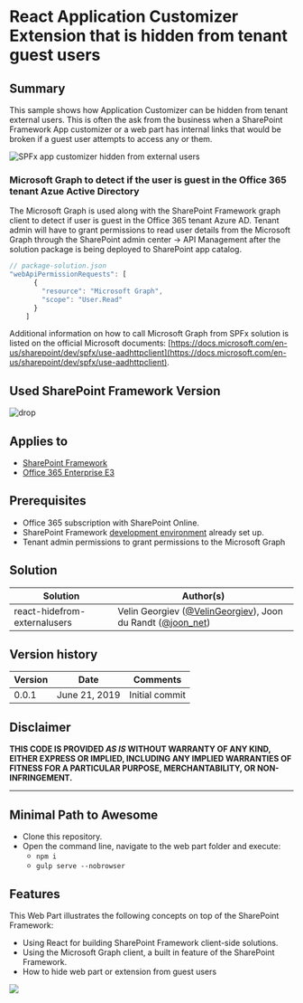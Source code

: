 # React Application Customizer Extension that is hidden from tenant guest users #

## Summary

This sample shows how Application Customizer can be hidden from tenant external users. This is often the ask from the business when a SharePoint Framework App customizer or a web part has internal links that would be broken if a guest user attempts to access any or them. 

![SPFx app customizer hidden from external users](./assets/SharePoint-hidefrom-guest-user.gif)

### Microsoft Graph to detect if the user is guest in the Office 365 tenant Azue Active Directory

The Microsoft Graph is used along with the SharePoint Framework graph client to detect if user is guest in the Office 365 tenant Azure AD. Tenant admin will have to grant permissions to read user details from the Microsoft Graph through the SharePoint admin center -> API Management after the solution package is being deployed to SharePoint app catalog.

```javascript
// package-solution.json
"webApiPermissionRequests": [
      {
        "resource": "Microsoft Graph",
        "scope": "User.Read"
      }
    ]
```

Additional information on how to call Microsoft Graph from SPFx solution is listed on the official Microsoft documents:
[https://docs.microsoft.com/en-us/sharepoint/dev/spfx/use-aadhttpclient](https://docs.microsoft.com/en-us/sharepoint/dev/spfx/use-aadhttpclient).

## Used SharePoint Framework Version 
![drop](https://img.shields.io/badge/drop-1.8.2-green.svg)

## Applies to

* [SharePoint Framework](http://dev.office.com/sharepoint/docs/spfx/sharepoint-framework-overview)
* [Office 365 Enterprise E3](http://dev.office.com/sharepoint/docs/spfx/set-up-your-developer-tenant)

## Prerequisites

- Office 365 subscription with SharePoint Online.
- SharePoint Framework [development environment](https://dev.office.com/sharepoint/docs/spfx/set-up-your-development-environment) already set up.
- Tenant admin permissions to grant permissions to the Microsoft Graph

## Solution

Solution|Author(s)
--------|---------
react-hidefrom-externalusers | Velin Georgiev ([@VelinGeorgiev](https://twitter.com/velingeorgiev)), Joon du Randt ([@joon_net](https://twitter.com/joon_net))

## Version history

Version|Date|Comments
-------|----|--------
0.0.1|June 21, 2019 | Initial commit

## Disclaimer
**THIS CODE IS PROVIDED *AS IS* WITHOUT WARRANTY OF ANY KIND, EITHER EXPRESS OR IMPLIED, INCLUDING ANY IMPLIED WARRANTIES OF FITNESS FOR A PARTICULAR PURPOSE, MERCHANTABILITY, OR NON-INFRINGEMENT.**

---

## Minimal Path to Awesome

- Clone this repository.
- Open the command line, navigate to the web part folder and execute:
    - `npm i`
    - `gulp serve --nobrowser`

## Features

This Web Part illustrates the following concepts on top of the SharePoint Framework:

- Using React for building SharePoint Framework client-side solutions.
- Using the Microsoft Graph client, a built in feature of the SharePoint Framework.
- How to hide web part or extension from guest users

<img src="https://pnptelemetry.azurewebsites.net/sp-dev-fx-extensions/samples/react-hidefrom-externalusers" />
